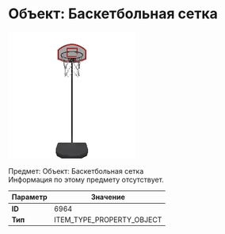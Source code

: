 # Объект: Баскетбольная сетка

![Item Image](../img/6964.webp?raw=true)

Предмет: Объект: Баскетбольная сетка<br>Информация по этому предмету отсутствует.


| Параметр | Значение |
|----------|----------|
| **ID** | 6964 |
| **Тип** | ITEM_TYPE_PROPERTY_OBJECT |

